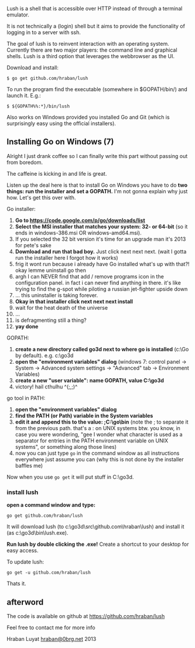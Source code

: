 Lush is a shell that is accessible over HTTP instead of through a terminal
emulator.

It is not technically a (login) shell but it aims to provide the functionality
of logging in to a server with ssh.

The goal of lush is to reinvent interaction with an operating system. Currently
there are two major players: the command line and graphical shells. Lush is a
third option that leverages the webbrowser as the UI.

Download and install:

    $ go get github.com/hraban/lush

To run the program find the executable (somewhere in $GOPATH/bin/) and launch
it. E.g.:

    $ ${GOPATH%%:*}/bin/lush

Also works on Windows provided you installed Go and Git (which is surprisingly
easy using the official installers).

## Installing Go on Windows (7)

Alright I just drank coffee so I can finally write this part without passing out from boredom.

The caffeine is kicking in and life is great.

Listen up the deal here is that to install Go on Windows you have to do **two things: run the installer and set a GOPATH.** I'm not gonna explain why just how. Let's get this over with.

Go installer:

1. **Go to https://code.google.com/p/go/downloads/list**
2. **Select the MSI installer that matches your system: 32- or 64-bit** (so it ends in windows-386.msi OR windows-amd64.msi).
3. If you selected the 32 bit version it's time for an upgrade man it's 2013 for pete's sake
4. **Download and run that bad boy.** Just click next next next. (wait I gotta run the installer here I forgot how it works)
4. frig it wont run because i already have Go installed what's up with that?! okay lemme uninstall go then
4. argh I can NEVER find that add / remove programs icon in the configuration panel. in fact i can never find anything in there. it's like trying to find the g-spot while piloting a russian jet-fighter upside down
4. ... this uninstaller is taking forever.
5. **Okay in that installer click next next next install**
6. wait for the heat death of the universe
6. ...
6. is defragmenting still a thing?
7. **yay done**

GOPATH:

1. **create a new directory called go3d next to where go is installed** (c:\Go by default). e.g. c:\go3d
2. **open the "environment variables" dialog** (windows 7: control panel -> System -> Advanced system settings -> "Advanced" tab -> Environment Variables)
3. **create a new "user variable": name GOPATH, value C:\go3d**
4. victory! hail cthulhu ^(;,;)^

go tool in PATH:

1. **open the "environment variables" dialog**
2. **find the PATH (or Path) variable in the System variables**
3. **edit it and append this to the value: ;C:\go\bin** (note the ; to separate it from the previous path. that's a : on UNIX systems btw. you know, in case you were wondering, "gee I wonder what character is used as a separator for entries in the PATH environment variable on UNIX systems", or something along those lines)
4. now you can just type `go` in the command window as all instructions everywhere just assume you can (why this is not done by the installer baffles me)

Now when you use `go get` it will put stuff in C:\go3d.

### install lush

**open a command window and type:**

    go get github.com/hraban/lush

It will download lush (to c:\go3d\src\github.com\hraban\lush) and install it (as c:\go3d\bin\lush.exe).

**Run lush by double clicking the .exe!** Create a shortcut to your desktop for easy access.

To update lush:

    go get -u github.com/hraban/lush

Thats it.

## afterword

The code is available on github at https://github.com/hraban/lush

Feel free to contact me for more info

Hraban Luyat
hraban@0brg.net
2013
